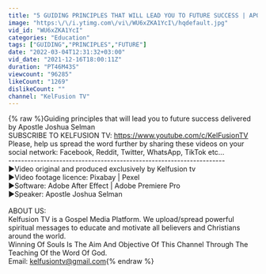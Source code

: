 ```yaml
---
title: "5 GUIDING PRINCIPLES THAT WILL LEAD YOU TO FUTURE SUCCESS | APOSTLE JOSHUA SELMAN"
image: "https:\/\/i.ytimg.com\/vi\/WU6xZKA1YcI\/hqdefault.jpg"
vid_id: "WU6xZKA1YcI"
categories: "Education"
tags: ["GUIDING","PRINCIPLES","FUTURE"]
date: "2022-03-04T12:31:32+03:00"
vid_date: "2021-12-16T18:00:11Z"
duration: "PT46M43S"
viewcount: "96285"
likeCount: "1269"
dislikeCount: ""
channel: "KelFusion TV"
---
```

{% raw %}Guiding principles that will lead you to future success delivered by Apostle Joshua Selman <br />SUBSCRIBE TO KELFUSION TV: <a rel="nofollow" target="blank" href="https://www.youtube.com/c/KelFusionTV">https://www.youtube.com/c/KelFusionTV</a><br />Please, help us spread the word further by sharing these videos on your social network: Facebook, Reddit, Twitter, WhatsApp, TikTok etc...<br />--------------------------------------------------------------------<br />►Video original and produced exclusively by Kelfusion tv<br />►Video footage licence: Pixabay | Pexel <br />►Software: Adobe After Effect | Adobe Premiere Pro<br />►Speaker: Apostle Joshua Selman<br /><br />ABOUT US: <br />Kelfusion TV is a Gospel Media Platform. We upload/spread powerful spiritual messages to educate and motivate all believers and Christians around the world.<br />Winning Of Souls Is The Aim And Objective Of This Channel Through The Teaching Of the Word Of God.<br />Email: kelfusiontv@gmail.com{% endraw %}

